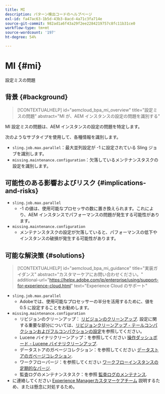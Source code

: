 ```yaml
---
title: MI
description: パターン検出コードのヘルプページ
exl-id: fa47ac63-1b5d-43b3-8acd-4a71c3fa714e
source-git-commit: 982ad1a6f43a29f2ee2284219757c8fc11b31ce0
workflow-type: tm+mt
source-wordcount: '197'
ht-degree: 54%

---
```


# MI {#mi}

設定ミスの問題

## 背景 {#background}

>[!CONTEXTUALHELP]
>id="aemcloud_bpa_mi_overview"
>title="設定ミスの問題"
>abstract="MI が、AEM インスタンスの設定の問題を識別する"

MI 設定ミスの問題は、AEM インスタンスの設定の問題を特定します。

次のようなサブタイプを使用して、各種情報を識別します。

* `sling.job.max.parallel`：最大並列設定が -1 に設定されている Sling ジョブを識別します。
* `missing.maintenance.configuration`：欠落しているメンテナンスタスクの設定を識別します。

## 可能性のある影響およびリスク {#implications-and-risks}

* `sling.job.max.parallel`
   * -1 の値は、使用可能なプロセッサの数に置き換えられます。これにより、AEM インスタンスでパフォーマンスの問題が発生する可能性があります。
* `missing.maintenance.configuration`
   * メンテナンスタスクの設定が欠落していると、パフォーマンスの低下やインスタンスの破損が発生する可能性があります。

## 可能な解決策 {#solutions}

>[!CONTEXTUALHELP]
>id="aemcloud_bpa_mi_guidance"
>title="実装ガイダンス"
>abstract="カスタマーケアにお問い合わせください。"
>additional-url="https://helpx.adobe.com/jp/enterprise/using/support-for-experience-cloud.html" text="Experience Cloud のサポート"

* `sling.job.max.parallel`
   * Adobeでは、使用可能なプロセッサーの半分を活用するために、値を 0.5 に設定することをお勧めします。
* `missing.maintenance.configuration`
   * リビジョンのクリーンアップ： [リビジョンのクリーンアップ](https://experienceleague.adobe.com/en/docs/experience-manager-65/content/implementing/deploying/deploying/revision-cleanup). 設定に関する重要な部分については、[リビジョンクリーンアップ - テールコンパクションおよびフルコンパクションの設定](https://experienceleague.adobe.com/en/docs/experience-manager-65/content/implementing/deploying/deploying/revision-cleanup)を参照してください。
   * Lucene バイナリクリーンアップ：を参照してください [操作ダッシュボード - Lucene バイナリクリーンアップ](https://experienceleague.adobe.com/en/docs/experience-manager-65/content/sites/administering/operations/operations-dashboard#lucene-binaries-cleanup).
   * データストアのガベージコレクション：を参照してください [データストアのガベージコレクション](https://experienceleague.adobe.com/en/docs/experience-manager-65/content/sites/administering/operations/data-store-garbage-collection).
   * ワークフローパージ：を参照してください [ワークフローインスタンスの定期的なパージ](https://experienceleague.adobe.com/en/docs/experience-manager-65/content/sites/administering/operations/workflows-administering#regular-purging-of-workflow-instances).
   * 監査ログのメンテナンスタスク：を参照 [監査ログのメンテナンス](https://experienceleague.adobe.com/en/docs/experience-manager-65/content/sites/administering/operations/operations-audit-log).
* に連絡してください [Experience Managerカスタマーケアチーム](https://helpx.adobe.com/jp/enterprise/using/support-for-experience-cloud.html) 説明するため、または懸念に対処するため。
